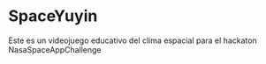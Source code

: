 # SpaceYuyin
Este es un videojuego educativo del clima espacial para el hackaton NasaSpaceAppChallenge
